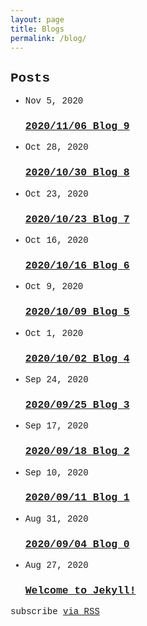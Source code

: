 ```yaml
---
layout: page
title: Blogs
permalink: /blog/
---
```

<html lang="en"><head>
<meta charset="utf-8">
<meta http-equiv="X-UA-Compatible" content="IE=edge">
<meta name="viewport" content="width=device-width, initial-scale=1"><!-- Begin Jekyll SEO tag v2.6.1 -->
<title>CIT 480/L Senior Design | California State University, Northridge CIT 480/L SENIOR DESIGN Fall 2020 Samuel Kim</title>
<meta name="generator" content="Jekyll v3.9.0" />
<meta property="og:title" content="CIT 480/L Senior Design" />
<meta property="og:locale" content="en_US" />
<meta name="description" content="California State University, Northridge CIT 480/L SENIOR DESIGN Fall 2020 Samuel Kim" />
<meta property="og:description" content="California State University, Northridge CIT 480/L SENIOR DESIGN Fall 2020 Samuel Kim" />
<link rel="canonical" href="http://localhost:4000/" />
<meta property="og:url" content="http://localhost:4000/" />
<meta property="og:site_name" content="CIT 480/L Senior Design" />
<script type="application/ld+json">
{"@type":"WebSite","url":"http://localhost:4000/","name":"CIT 480/L Senior Design","description":"California State University, Northridge CIT 480/L SENIOR DESIGN Fall 2020 Samuel Kim","headline":"CIT 480/L Senior Design","@context":"https://schema.org"}</script>
<!-- End Jekyll SEO tag -->
<link rel="stylesheet" href="/assets/main.css"><link type="application/atom+xml" rel="alternate" href="http://localhost:4000/feed.xml" title="CIT 480/L Senior Design" /></head>
<body>
<!--
<header class="site-header" role="banner">

<div class="wrapper"><a class="site-title" rel="author" href="/">CIT 480/L Senior Design</a><nav class="site-nav">
<input type="checkbox" id="nav-trigger" class="nav-trigger" />
<label for="nav-trigger">
<span class="menu-icon">
<svg viewBox="0 0 18 15" width="18px" height="15px">
<path d="M18,1.484c0,0.82-0.665,1.484-1.484,1.484H1.484C0.665,2.969,0,2.304,0,1.484l0,0C0,0.665,0.665,0,1.484,0 h15.032C17.335,0,18,0.665,18,1.484L18,1.484z M18,7.516C18,8.335,17.335,9,16.516,9H1.484C0.665,9,0,8.335,0,7.516l0,0 c0-0.82,0.665-1.484,1.484-1.484h15.032C17.335,6.031,18,6.696,18,7.516L18,7.516z M18,13.516C18,14.335,17.335,15,16.516,15H1.484 C0.665,15,0,14.335,0,13.516l0,0c0-0.82,0.665-1.483,1.484-1.483h15.032C17.335,12.031,18,12.695,18,13.516L18,13.516z"/>
</svg>
</span>
</label>

<div class="trigger"><a class="page-link" href="/about/">About</a></div>
</nav></div>
</header> -->
<main class="page-content" aria-label="Content">
<div class="wrapper">
<div class="home"><html>
<style>
        html, body, h1, h2, h3, h4, h5, h6, p {
                font-family:  "Courier";
        }

        body {
                background-color:#cce9ff;
        }

        .site-header  {
                background-color:#ffe9ec;
        }

        .site-footer {
                background-color:#ffe9ec;
        }
</style>
<body>
</body>
</html>
<h2 class="post-list-heading">Posts</h2>
<ul class="post-list"><li><span class="post-meta">Nov 5, 2020</span>
<h3>
<a class="post-link" href="/senior-design/2020/11/05/blog-9.html">
2020/11/06 Blog 9
</a>
</h3></li><li><span class="post-meta">Oct 28, 2020</span>
<h3>
<a class="post-link" href="/senior-design/2020/10/28/blog-8.html">
2020/10/30 Blog 8
</a>
</h3></li><li><span class="post-meta">Oct 23, 2020</span>
<h3>
<a class="post-link" href="/senior-design/2020/10/23/blog-7.html">
2020/10/23 Blog 7
</a>
</h3></li><li><span class="post-meta">Oct 16, 2020</span>
<h3>
<a class="post-link" href="/senior-design/2020/10/16/blog-6.html">
2020/10/16 Blog 6
</a>
</h3></li><li><span class="post-meta">Oct 9, 2020</span>
<h3>
<a class="post-link" href="/senior-design/2020/10/09/blog-5.html">
2020/10/09 Blog 5
</a>
</h3></li><li><span class="post-meta">Oct 1, 2020</span>
<h3>
<a class="post-link" href="/senior-design/2020/10/01/blog-4.html">
2020/10/02 Blog 4
</a>
</h3></li><li><span class="post-meta">Sep 24, 2020</span>
<h3>
<a class="post-link" href="/senior-design/2020/09/24/blog-3.html">
2020/09/25 Blog 3
</a>
</h3></li><li><span class="post-meta">Sep 17, 2020</span>
<h3>
<a class="post-link" href="/senior-design/2020/09/17/blog-2.html">
2020/09/18 Blog 2
</a>
</h3></li><li><span class="post-meta">Sep 10, 2020</span>
<h3>
<a class="post-link" href="/senior-design/2020/09/10/blog-1.html">
2020/09/11 Blog 1
</a>
</h3></li><li><span class="post-meta">Aug 31, 2020</span>
<h3>
<a class="post-link" href="/senior-design/2020/08/31/blog-0.html">
2020/09/04 Blog 0
</a>
</h3></li><li><span class="post-meta">Aug 27, 2020</span>
<h3>
<a class="post-link" href="/jekyll/update/2020/08/27/welcome-to-jekyll.html">
Welcome to Jekyll!
</a>
</h3></li></ul>

<p class="rss-subscribe">subscribe <a href="/feed.xml">via RSS</a></p></div>

</div>
</main>

<!--<footer class="site-footer h-card">
<data class="u-url" href="/"></data>

<div class="wrapper">

<h2 class="footer-heading">CIT 480/L Senior Design</h2>

<div class="footer-col-wrapper">
<div class="footer-col footer-col-1">
<ul class="contact-list">
  <li class="p-name">CIT 480/L Senior Design</li><li><a class="u-email" href="mailto:samuel.kim.475@my.csun.edu">samuel.kim.475@my.csun.edu</a></li></ul>
</div>

<div class="footer-col footer-col-2"><ul class="social-media-list"><li><a href="https://github.com/LeumasMymik"><svg class="svg-icon"><use xlink:href="/assets/minima-social-icons.svg#github"></use></svg> <span class="username">LeumasMymik</span></a></li><li><a href="https://instagram.com/sam._.kim"><svg class="svg-icon"><use xlink:href="/assets/minima-social-icons.svg#instagram"></use></svg> <span class="username">sam._.kim</span></a></li><li><a href="https://www.linkedin.com/in/leumasmymik"><svg class="svg-icon"><use xlink:href="/assets/minima-social-icons.svg#linkedin"></use></svg> <span class="username">leumasmymik</span></a></li></ul>
</div>

<div class="footer-col footer-col-3">
<p>California State University, Northridge CIT 480/L SENIOR DESIGN Fall 2020 Samuel Kim</p>
</div>
</div>

</div>

</footer> -->
</body>

</html>
